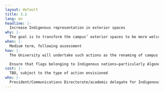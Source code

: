 ```yaml
---
layout: default
title: 3.2
lang: en
headline: |-
  Increase Indigenous representation in exterior spaces
why: |-
  The goal is to transform the campus’ exterior spaces to be more welcoming to Indigenous people as they pass through our downtown space while also infusing the campus with an Indigenous aesthetic.
when: |-
  Medium term, following assessment
how: |-
  The University will undertake such actions as the renaming of campus streets, inscribing signs with words of welcome in multiple languages at key entrances to campus and commissioning an exterior mural in a high visibility area. Other actions will be developed in the context of campus master planning.

  Ensure that flags belonging to Indigenous nations—particularly Algonquin nations— are flown alongside the uOttawa flag when the University is hosting important/significant events, including the annual pow wow, and when dignitaries visit campus.
cost: |-
  TBD, subject to the type of action envisioned
who: |-
  President/Communications Directorate/academic delegate for Indigenous engagement/VP Resources/Facilities
---
```

